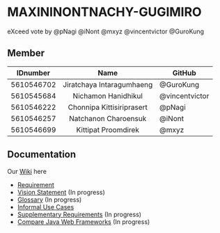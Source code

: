 # MAXININONTNACHY-GUGIMIRO
eXceed vote by @pNagi @iNont @mxyz @vincentvictor @GuroKung

## Member 
| IDnumber | Name | GitHub |
| ---------- |:-------:| -------------------- |
| 5610546702 | Jiratchaya Intaragumhaeng | @GuroKung |
| 5610545684 | Nichamon Hanidhikul | @vincentvictor |
| 5610546222 | Chonnipa Kittisiriprasert | @pNagi |
| 5610546257 | Natchanon Charoensuk | @iNont |
| 5610546699 | Kittipat Proomdirek | @mxyz |

## Documentation
Our [Wiki](https://github.com/SSD2015/maxininontnachy-gugimiro/wiki) here
- [Requirement](https://github.com/SSD2015/maxininontnachy-gugimiro/wiki/requirement)
- [Vision Statement](https://github.com/SSD2015/maxininontnachy-gugimiro/wiki/Vision-Statement) (In progress)
- [Glossary](https://github.com/SSD2015/maxininontnachy-gugimiro/wiki/Glossary) (In progress)
- [Informal Use Cases](https://github.com/SSD2015/maxininontnachy-gugimiro/wiki/Informal-Use-Cases)
- [Supplementary Requirements](https://github.com/SSD2015/maxininontnachy-gugimiro/wiki/Supplementary-Requirements) (In progress)
- [Compare Java Web Frameworks](https://github.com/SSD2015/maxininontnachy-gugimiro/wiki/Compare-Java-Web-Frameworks) (In progress)
